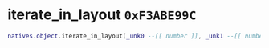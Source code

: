 # iterate_in_layout `0xF3ABE99C`

```lua
natives.object.iterate_in_layout(_unk0 --[[ number ]], _unk1 --[[ number ]])
```